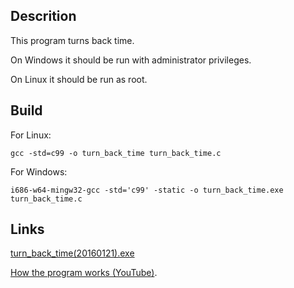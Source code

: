 Descrition
----------

This program turns back time.

On Windows it should be run with administrator privileges.

On Linux it should be run as root.

Build
-----
For Linux:

    gcc -std=c99 -o turn_back_time turn_back_time.c

For Windows:

    i686-w64-mingw32-gcc -std='c99' -static -o turn_back_time.exe turn_back_time.c

Links
-----

[turn_back_time(20160121).exe](https://www.dropbox.com/s/bu1yxbpvpvcykww/turn_back_time%2820160121%29.exe?dl=0)

[How the program works (YouTube)](https://youtu.be/IzLmbIoxsgo).
